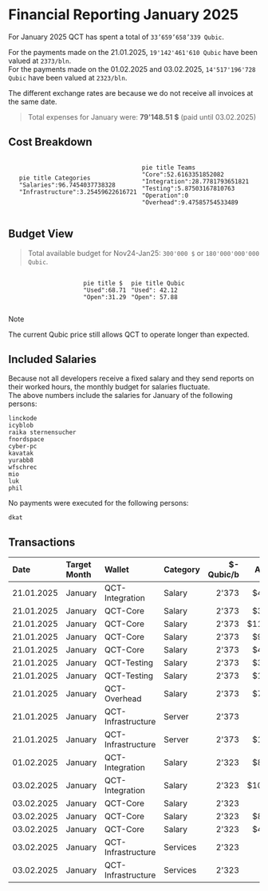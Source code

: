 # Financial Reporting January 2025
For January 2025 QCT has spent a total of `33’659’658’339 Qubic`.


For the payments made on the 21.01.2025, `19'142'461'610 Qubic` have been valued at `2373/bln`.<br>
For the payments made on the 01.02.2025 and 03.02.2025, `14'517'196'728 Qubic` have been valued at `2323/bln`.

The different exchange rates are because we do not receive all invoices at the same date.

> Total expenses for January were: **79'148.51 $** (paid until 03.02.2025)

## Cost Breakdown

<div style="display: flex; justify-content: center; align-items: center; gap: 10px;flex-wrap:wrap;">
<div>

 ```mermaid
pie title Categories
"Salaries":96.7454037738328
"Infrastructure":3.25459622616721

```

</div>
 <div>

 ```mermaid
pie title Teams
"Core":52.6163351852082
"Integration":28.7781793651821
"Testing":5.87503167810763
"Operation":0
"Overhead":9.47585754533489
```

 </div>
</div>

## Budget View
> Total available budget for Nov24-Jan25: `300'000 $` or `180'000'000'000 Qubic`.

<div style="display: flex; justify-content: center; align-items: center; gap: 10px;flex-wrap:wrap;">
<div>



```mermaid
pie title $
"Used":68.71
"Open":31.29
```

</div>
 <div>

```mermaid
pie title Qubic
"Used": 42.12
"Open": 57.88
```

 </div>
</div>

>[!NOTE] 
>The current Qubic price still allows QCT to operate longer than expected.

## Included Salaries
Because not all developers receive a fixed salary and they send reports on their worked hours, the monthly budget for salaries fluctuate.<br>
The above numbers include the salaries for January of the following persons:

```
linckode
icyblob
raika sternensucher
fnordspace
cyber-pc
kavatak
yurabb8
wfschrec
mio
luk
phil
```

No payments were executed for the following persons:

``` 
dkat
```


## Transactions


| Date       | Target Month | Wallet             | Category | $-Qubic/b |   Amount $ |  Amount Qubic | TX Link                                                                                            |
| :--------- | :----------- | :----------------- | :------- | --------: | ---------: | ------------: | :------------------------------------------------------------------------------------------------- |
| 21.01.2025 | January      | QCT-Integration    | Salary   |     2'373 |  $4'000.00 | 1'685'630'004 | https://explorer.qubic.org/network/tx/epgdmjavhtnwictusethtgrjpnoahneradshiqnrwfnnnirasyvqsyghxqab |
| 21.01.2025 | January      | QCT-Core           | Salary   |     2'373 |  $3'000.00 | 1'264'222'503 | https://explorer.qubic.org/network/tx/haiowsxauwpdxadccpnrddhuxpyfmjsgxgauzsqrrbjkgcwzcpfhfjxcztod |
| 21.01.2025 | January      | QCT-Core           | Salary   |     2'373 | $11'299.70 | 4'761'776'233 | https://explorer.qubic.org/network/tx/haiowsxauwpdxadccpnrddhuxpyfmjsgxgauzsqrrbjkgcwzcpfhfjxcztod |
| 21.01.2025 | January      | QCT-Core           | Salary   |     2'373 |  $9'620.60 | 4'054'193'005 | https://explorer.qubic.org/network/tx/haiowsxauwpdxadccpnrddhuxpyfmjsgxgauzsqrrbjkgcwzcpfhfjxcztod |
| 21.01.2025 | January      | QCT-Core           | Salary   |     2'373 |  $4'000.00 | 1'685'630'004 | https://explorer.qubic.org/network/tx/haiowsxauwpdxadccpnrddhuxpyfmjsgxgauzsqrrbjkgcwzcpfhfjxcztod |
| 21.01.2025 | January      | QCT-Testing        | Salary   |     2'373 |  $3'150.00 | 1'327'433'628 | https://explorer.qubic.org/network/tx/tjnbinuixkuiaauhmdoqkhjyufidewxsgsufelikgczcwiblrsdijhoefqsn |
| 21.01.2025 | January      | QCT-Testing        | Salary   |     2'373 |  $1'500.00 |   632'111'252 | https://explorer.qubic.org/network/tx/tjnbinuixkuiaauhmdoqkhjyufidewxsgsufelikgczcwiblrsdijhoefqsn |
| 21.01.2025 | January      | QCT-Overhead       | Salary   |     2'373 |  $7'500.00 | 3'160'556'258 | https://explorer.qubic.org/network/tx/mrixsygcwnqfsccqxymzyraolmofmareajjnwjkoxgaefozpcbmrtfubtuim |
| 21.01.2025 | January      | QCT-Infrastructure | Server   |     2'373 |    $273.17 |   115'114'370 | https://explorer.qubic.org/network/tx/ytlfydvuprewwcemaahrllnyceqeallzfootbbxcpckycfcglkecnpehxxbl |
| 21.01.2025 | January      | QCT-Infrastructure | Server   |     2'373 |  $1'081.60 |   455'794'353 | https://explorer.qubic.org/network/tx/ytlfydvuprewwcemaahrllnyceqeallzfootbbxcpckycfcglkecnpehxxbl |
| 01.02.2025 | January      | QCT-Integration    | Salary   |     2'323 |  $8'697.50 | 3'744'080'930 | https://explorer.qubic.org/network/tx/tfdxcsepsbwgfajqqheedoiaijrdzsrtohvumcpzhceffujrtfvrsgsbvrtg |
| 03.02.2025 | January      | QCT-Integration    | Salary   |     2'323 | $10'080.00 | 4'339'216'530 | https://explorer.qubic.org/network/tx/ribvafancemffhewazgnlmxjdevbrcsjpvfaxmfeleelfbekvuyyvewfywsg |
| 03.02.2025 | January      | QCT-Core           | Salary   |     2'323 |    $901.25 |   387'968'145 | https://explorer.qubic.org/network/tx/yepvjtefjzcivavxslnobuebagdhrgjtuefeeteybhulypdueuqznitaiqja |
| 03.02.2025 | January      | QCT-Core           | Salary   |     2'323 |  $8'394.50 | 3'613'646'147 | https://explorer.qubic.org/network/tx/yepvjtefjzcivavxslnobuebagdhrgjtuefeeteybhulypdueuqznitaiqja |
| 03.02.2025 | January      | QCT-Core           | Salary   |     2'323 |  $4'429.00 | 1'906'586'311 | https://explorer.qubic.org/network/tx/yepvjtefjzcivavxslnobuebagdhrgjtuefeeteybhulypdueuqznitaiqja |
| 03.02.2025 | January      | QCT-Infrastructure | Services |     2'323 |    $587.69 |   252'985'794 | https://explorer.qubic.org/network/tx/yajadeltiyfphdjvewhuwzecqenbboycvqxnltflhcvfkqkctskaxxeanlkj |
| 03.02.2025 | January      | QCT-Infrastructure | Services |     2'323 |    $633.51 |   272'712'871 | https://explorer.qubic.org/network/tx/yajadeltiyfphdjvewhuwzecqenbboycvqxnltflhcvfkqkctskaxxeanlkj |

